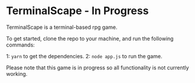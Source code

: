 # TerminalScape - In Progress

TerminalScape is a terminal-based rpg game. 

To get started, clone the repo to your machine, and run the following commands:

1: ```yarn``` to get the dependencies.
2: ```node app.js``` to run the game.

Please note that this game is in progress so all functionality is not currently working.
